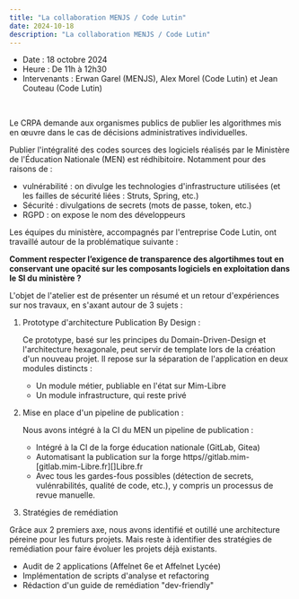 ```yaml
---
title: "La collaboration MENJS / Code Lutin"
date: 2024-10-18
description: "La collaboration MENJS / Code Lutin"
---
```

- Date : 18 octobre 2024
- Heure : De 11h à 12h30
- Intervenants : Erwan Garel (MENJS), Alex Morel (Code Lutin) et Jean Couteau (Code Lutin)

<br/>

Le CRPA demande aux organismes publics de publier les algorithmes mis en œuvre dans le cas de décisions administratives individuelles.

Publier l'intégralité des codes sources des logiciels réalisés par le Ministère de l'Éducation Nationale (MEN) est rédhibitoire. Notamment pour des raisons de :

* vulnérabilité : on divulge les technologies d'infrastructure
  utilisées (et les failles de sécurité liées : Struts, Spring, etc.)
* Sécurité : divulgations de secrets (mots de passe, token, etc.)
* RGPD : on expose le nom des développeurs

Les équipes du ministère, accompagnés par l'entreprise Code Lutin, ont travaillé autour de la problématique suivante :

**Comment respecter l’exigence de transparence des algortihmes tout en conservant une opacité sur les composants logiciels en exploitation dans le SI du ministère ?**

L'objet de l'atelier est de présenter un résumé et un retour
d'expériences sur nos travaux, en s'axant autour de 3 sujets :

1. Prototype d'architecture Publication By Design : 
 
   Ce prototype, basé sur les principes du Domain-Driven-Design et l'architecture hexagonale, peut servir de template lors de la création d'un nouveau projet. Il repose sur la séparation de l'application en deux modules distincts :
   * Un module métier, publiable en l'état sur Mim-Libre
   * Un module infrastructure, qui reste privé
    
2. Mise en place d'un pipeline de publication :

   Nous avons intégré à la CI du MEN un pipeline de publication : 

   * Intégré à la CI de la forge éducation nationale (GitLab, Gitea)
   * Automatisant la publication sur la forge https//gitlab.mim-[gitlab.mim-Libre.fr][]Libre.fr
   * Avec tous les gardes-fous possibles (détection de secrets, vulénrabilités, qualité de code, etc.), y compris un processus de revue manuelle.

3. Stratégies de remédiation

Grâce aux 2 premiers axe, nous avons identifié et outillé une architecture péreine pour les futurs projets. Mais reste à identifier des stratégies de remédiation pour faire évoluer les projets déjà existants. 

* Audit de 2 applications (Affelnet 6e et Affelnet Lycée)
* Implémentation de scripts d'analyse et refactoring
* Rédaction d'un guide de remédiation "dev-friendly"
